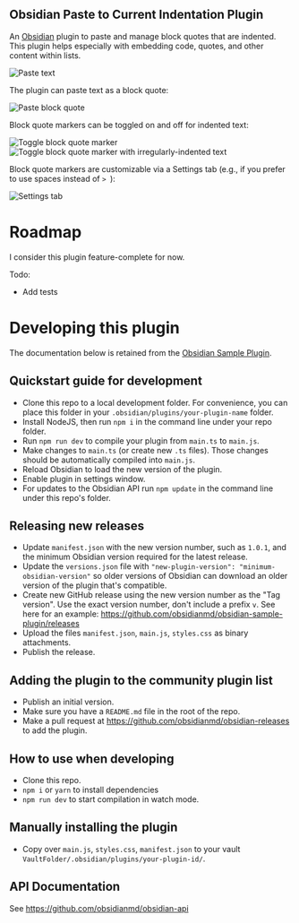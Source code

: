 ## Obsidian Paste to Current Indentation Plugin

An [Obsidian](https://obsidian.md/) plugin to paste and manage block quotes that are indented. This plugin helps especially with embedding code, quotes, and other content within lists.

![Paste text](paste_text.gif)

The plugin can paste text as a block quote:

![Paste block quote](paste_blockquote.gif)

Block quote markers can be toggled on and off for indented text:

![Toggle block quote marker](toggle_blockquote.gif)
![Toggle block quote marker with irregularly-indented text](toggle_sub-blockquote.gif)

Block quote markers are customizable via a Settings tab (e.g., if you prefer to use spaces instead of `> `):

![Settings tab](settings_tab.png)

# Roadmap

I consider this plugin feature-complete for now.

Todo: 

- Add tests

# Developing this plugin

The documentation below is retained from the [Obsidian Sample Plugin](https://github.com/obsidianmd/obsidian-sample-plugin).

## Quickstart guide for development

- Clone this repo to a local development folder. For convenience, you can place this folder in your `.obsidian/plugins/your-plugin-name` folder.
- Install NodeJS, then run `npm i` in the command line under your repo folder.
- Run `npm run dev` to compile your plugin from `main.ts` to `main.js`.
- Make changes to `main.ts` (or create new `.ts` files). Those changes should be automatically compiled into `main.js`.
- Reload Obsidian to load the new version of the plugin.
- Enable plugin in settings window.
- For updates to the Obsidian API run `npm update` in the command line under this repo's folder.

## Releasing new releases

- Update `manifest.json` with the new version number, such as `1.0.1`, and the minimum Obsidian version required for the latest release.
- Update the `versions.json` file with `"new-plugin-version": "minimum-obsidian-version"` so older versions of Obsidian can download an older version of the plugin that's compatible.
- Create new GitHub release using the new version number as the "Tag version". Use the exact version number, don't include a prefix `v`. See here for an example: https://github.com/obsidianmd/obsidian-sample-plugin/releases
- Upload the files `manifest.json`, `main.js`, `styles.css` as binary attachments.
- Publish the release.

## Adding the plugin to the community plugin list

- Publish an initial version.
- Make sure you have a `README.md` file in the root of the repo.
- Make a pull request at https://github.com/obsidianmd/obsidian-releases to add the plugin.

## How to use when developing

- Clone this repo.
- `npm i` or `yarn` to install dependencies
- `npm run dev` to start compilation in watch mode.

## Manually installing the plugin

- Copy over `main.js`, `styles.css`, `manifest.json` to your vault `VaultFolder/.obsidian/plugins/your-plugin-id/`.

## API Documentation

See https://github.com/obsidianmd/obsidian-api
